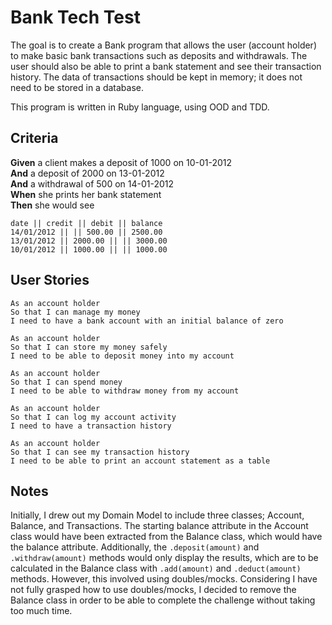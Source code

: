 # Bank Tech Test

The goal is to create a Bank program that allows the user (account holder) to make basic bank transactions such as deposits and withdrawals. The user should also be able to print a bank statement and see their transaction history. The data of transactions should be kept in memory; it does not need to be stored in a database.

This program is written in Ruby language, using OOD and TDD.

## Criteria

__Given__ a client makes a deposit of 1000 on 10-01-2012  
__And__ a deposit of 2000 on 13-01-2012  
__And__ a withdrawal of 500 on 14-01-2012  
__When__ she prints her bank statement  
__Then__ she would see  

```
date || credit || debit || balance
14/01/2012 || || 500.00 || 2500.00
13/01/2012 || 2000.00 || || 3000.00
10/01/2012 || 1000.00 || || 1000.00
```

## User Stories

```
As an account holder
So that I can manage my money
I need to have a bank account with an initial balance of zero

As an account holder
So that I can store my money safely
I need to be able to deposit money into my account

As an account holder
So that I can spend money
I need to be able to withdraw money from my account

As an account holder
So that I can log my account activity
I need to have a transaction history

As an account holder
So that I can see my transaction history
I need to be able to print an account statement as a table
```

## Notes

Initially, I drew out my Domain Model to include three classes; Account, Balance, and Transactions. The starting balance attribute in the Account class would have been extracted from the Balance class, which would have the balance attribute. Additionally, the ```.deposit(amount)``` and ```.withdraw(amount)``` methods would only display the results, which are to be calculated in the Balance class with ```.add(amount)``` and ```.deduct(amount)``` methods. However, this involved using doubles/mocks. Considering I have not fully grasped how to use doubles/mocks, I decided to remove the Balance class in order to be able to complete the challenge without taking too much time.
